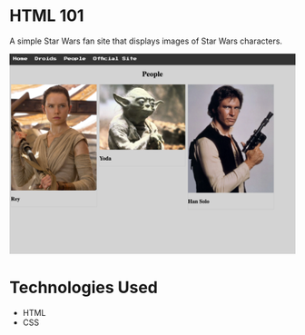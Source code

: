 # HTML 101

A simple Star Wars fan site that displays images of Star Wars characters.

![Screenshot](screenshot.png)

# Technologies Used
- HTML
- CSS
